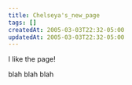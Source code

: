 ```yaml
---
title: Chelseya's_new_page
tags: []
createdAt: 2005-03-03T22:32-05:00
updatedAt: 2005-03-03T22:32-05:00
---
```


I like the page!

blah blah blah

